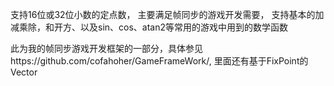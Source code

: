 支持16位或32位小数的定点数，
主要满足帧同步的游戏开发需要，
支持基本的加减乘除，和开方、以及sin、cos、atan2等常用的游戏中用到的数学函数

此为我的帧同步游戏开发框架的一部分，具体参见https://github.com/cofahoher/GameFrameWork/, 里面还有基于FixPoint的Vector
